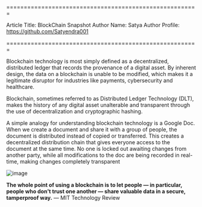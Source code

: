 =======================================================

Article Title: BlockChain Snapshot
Author Name: Satya
Author Profile: https://github.com/Satyendra001

=======================================================


Blockchain technology is most simply defined as a decentralized, distributed ledger that records the provenance of a digital asset.
By inherent design, the data on a blockchain is unable to be modified, which makes it a legitimate disruptor for industries like payments, cybersecurity and healthcare.

Blockchain, sometimes referred to as Distributed Ledger Technology (DLT), makes the history of any digital asset unalterable and transparent through
the use of decentralization and cryptographic hashing.

A simple analogy for understanding blockchain technology is a Google Doc. When we create a document and share it with a group of people,
the document is distributed instead of copied or transferred. This creates a decentralized distribution chain that gives everyone access to the document at the same time. 
No one is locked out awaiting changes from another party, while all modifications to the doc are being recorded in real-time, making changes completely transparent

![image](https://user-images.githubusercontent.com/61374581/137943802-e5b8c5ab-3625-44a4-a843-5d99eec9ad43.png)


**The whole point of using a blockchain is to let people — in particular, people who don't trust one another — share valuable data in a secure, tamperproof way.**
— MIT Technology Review
